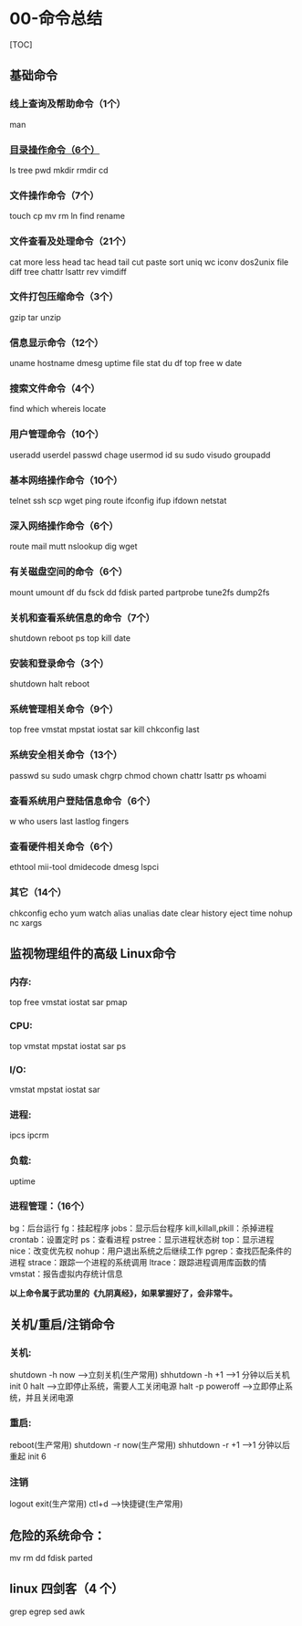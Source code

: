 # 00-命令总结
[TOC]

## 基础命令

### 线上查询及帮助命令（1个）

man 
### [目录操作命令（6个）](./01-目录操作命令.md)

ls tree pwd mkdir  rmdir  cd 

### 文件操作命令（7个）

touch cp mv rm ln find rename 
### 文件查看及处理命令（21个）

cat more less head tac head tail cut paste 
sort uniq wc iconv dos2unix file diff tree chattr 
lsattr rev vimdiff 

### 文件打包压缩命令（3个）
gzip tar unzip 
### 信息显示命令（12个）
uname hostname dmesg uptime file stat du df top free w date

### 搜索文件命令（4个）

find which whereis locate 

### 用户管理命令（10个）

useradd userdel passwd chage usermod id su sudo visudo 
groupadd 

### 基本网络操作命令（10个）

telnet ssh scp wget ping route ifconfig ifup ifdown netstat 

### 深入网络操作命令（6个）

route mail mutt nslookup dig wget 

### 有关磁盘空间的命令（6个）

mount umount df du fsck dd fdisk parted partprobe tune2fs dump2fs

### 关机和查看系统信息的命令（7个）

shutdown reboot ps top kill date 

### 安装和登录命令（3个）

shutdown halt reboot 

### 系统管理相关命令（9个）

top free vmstat mpstat iostat sar kill chkconfig last 

### 系统安全相关命令（13个）

passwd su sudo umask chgrp chmod chown chattr lsattr ps 
whoami 

### 查看系统用户登陆信息命令（6个）

w who users last lastlog fingers 

### 查看硬件相关命令（6个）

ethtool mii-tool dmidecode dmesg lspci 

### 其它（14个）

chkconfig echo yum watch alias unalias date clear
history eject 
time nohup nc xargs 

##  

## 监视物理组件的高级 Linux命令

### 内存:

top free vmstat  iostat sar  pmap

### CPU:

top vmstat mpstat iostat sar ps

### I/O:

vmstat mpstat iostat sar 

### 进程:

ipcs ipcrm 

### 负载:

uptime 

### 进程管理：（16个）
bg：后台运行 fg：挂起程序 jobs：显示后台程序 kill,killall,pkill：杀掉进程
crontab：设置定时 ps：查看进程 pstree：显示进程状态树
top：显示进程 nice：改变优先权 nohup：用户退出系统之后继续工作
pgrep：查找匹配条件的进程 strace：跟踪一个进程的系统调用
ltrace：跟踪进程调用库函数的情 vmstat：报告虚拟内存统计信息

**以上命令属于武功里的《九阴真经》，如果掌握好了，会非常牛。**

## 关机/重启/注销命令
### 关机: 
shutdown -h now ——>立刻关机(生产常用) 
shhutdown -h +1 ——>1 分钟以后关机
init 0 
halt ——>立即停止系统，需要人工关闭电源
halt -p 
poweroff ——>立即停止系统，并且关闭电源

### 重启: 
reboot(生产常用) 
shutdown -r now(生产常用) 
shhutdown -r +1 ——>1 分钟以后重起
init 6 
### 注销
logout 
exit(生产常用) 
ctl+d ——>快捷键(生产常用) 

## 危险的系统命令：
mv rm dd fdisk parted 
## linux 四剑客（4 个）
grep egrep sed awk